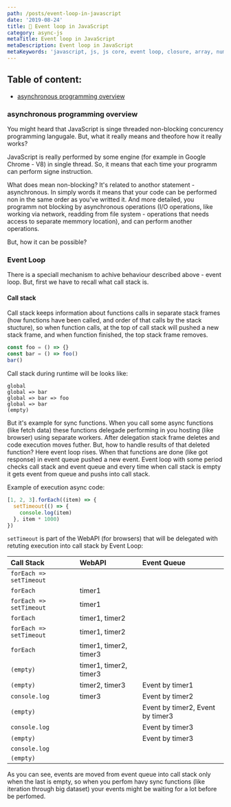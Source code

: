 ```yaml
---
path: /posts/event-loop-in-javascript
date: '2019-08-24'
title: 🤙 Event loop in JavaScript
category: async-js
metaTitle: Event loop in JavaScript
metaDescription: Event loop in JavaScript
metaKeywords: 'javascript, js, js core, event loop, closure, array, number, string, bool'
---
```


## Table of content:

* [asynchronous programming overview](#closure-overview)

### asynchronous programming overview

You might heard that JavaScript is singe threaded non-blocking concurency programming langugale. But, what it really means and theofore how it really works?

JavaScript is really performed by some engine (for example in Google Chrome - V8) in single thread. So, it means that each time your programm can perform signe instruction.

What does mean non-blocking? It's related to anothor statement - asynchronous. In simply words it means that your code can be performed non in the same order as you've writted it. And more detailed, you programm not blocking by asynchronous operations (I/O operations, like working via network, readding from file system - operations that needs access to separate memmory location), and can perform another operations.

But, how it can be possible?

### Event Loop

There is a speciall mechanism to achive behaviour described above - event loop. But, first we have to recall what call stack is.

#### Call stack

Call stack keeps information about functions calls in separate stack frames (how functions have been called, and order of that calls by the stack stucture), so when function calls, at the top of call stack will pushed a new stack frame, and when function finished, the top stack frame removes.

```js
const foo = () => {}
const bar = () => foo()
bar()
```

Call stack during runtime will be looks like:

```
global
global => bar
global => bar => foo
global => bar
(empty)
```

But it's example for sync functions. When you call some async functions (like fetch data) these functions delegade performing in you hosting (like browser) using separate workers. After delegation stack frame deletes and code execution moves futher. But, how to handle results of that deleted function? Here event loop rises. When that functions are done (like got response) in event queue pushed a new event. Event loop with some period checks call stack and event queue and every time when call stack is empty it gets event from queue and pushs into call stack.

Example of execution async code:

```js
[1, 2, 3].forEach((item) => {
  setTimeout(() => {
    console.log(item)
  }, item * 1000)
})
```

```setTimeout``` is part of the WebAPI (for browsers) that will be delegated with retuting execution into call stack by Event Loop:

  Call Stack               |  WebAPI                |  Event Queue
:--------------------------|:-----------------------|:-------------
```forEach => setTimeout```|                        |                
```forEach```              | timer1                 |                
```forEach => setTimeout```| timer1                 |
```forEach```              | timer1, timer2         |                
```forEach => setTimeout```| timer1, timer2         |                
```forEach```              | timer1, timer2, timer3 |                
```(empty)```              | timer1, timer2, timer3 |                
```(empty)```              | timer2, timer3         | Event by timer1 
```console.log```          | timer3                 | Event by timer2
```(empty)```              |                        | Event by timer2, Event by timer3
```console.log```          |                        | Event by timer3
```(empty)```              |                        | Event by timer3
```console.log```          |                        |
```(empty)```              |                        |

As you can see, events are moved from event queue into call stack only when the last is empty, so when you perfom havy sync functions (like iteration through big dataset) your events might be waiting for a lot before be perfomed.
